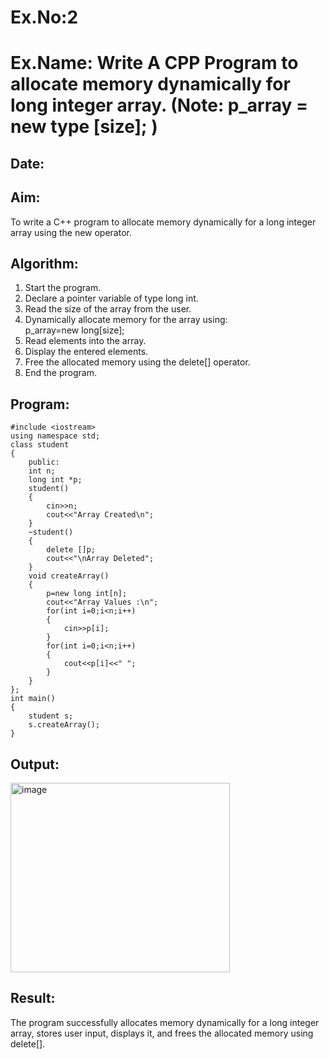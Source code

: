 # Ex.No:2
# Ex.Name: Write A CPP Program to allocate memory dynamically for long integer array. (Note: p_array = new type [size]; )
## Date:
## Aim:
To write a C++ program to allocate memory dynamically for a long integer array using the new operator.

## Algorithm:
1. Start the program.
2. Declare a pointer variable of type long int.
3. Read the size of the array from the user.
4. Dynamically allocate memory for the array using: p_array=new long[size];
5. Read elements into the array.
6. Display the entered elements.
7. Free the allocated memory using the delete[] operator.
8. End the program.




## Program:
```
#include <iostream>
using namespace std; 
class student 
{
    public:
    int n;
    long int *p;
    student()
    {
        cin>>n;
        cout<<"Array Created\n";
    }
    ~student()
    {
        delete []p;
        cout<<"\nArray Deleted";
    }
    void createArray()
    {
        p=new long int[n];
        cout<<"Array Values :\n";
        for(int i=0;i<n;i++)
        {
            cin>>p[i];
        }
        for(int i=0;i<n;i++)
        {
            cout<<p[i]<<" ";
        }
    }
};
int main()
{
    student s;
    s.createArray();
}
```


## Output:
<img width="351" height="303" alt="image" src="https://github.com/user-attachments/assets/9ab6d37a-1d08-4add-b833-7b188897ec64" />



## Result:
The program successfully allocates memory dynamically for a long integer array, stores user input, displays it, and frees the allocated memory using delete[].
